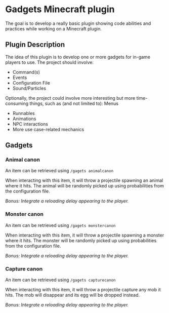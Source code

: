 # Gadgets Minecraft plugin


The goal is to develop a really basic plugin showing code abilities and practices while working on a Minecraft plugin.

## Plugin Description

The idea of this plugin is to develop one or more gadgets for in-game players to use.
The project should involve:
- Command(s)
- Events
- Configuration File
- Sound/Particles

Optionally, the project could involve more interesting but more time-consuming things, such as (and not limited to):
Menus
- Runnables
- Animations
- NPC interactions
- More use case-related mechanics

## Gadgets

### Animal canon
An item can be retrieved using `/gagets animalcanon`

When interacting with this item, it will throw a projectile spawning an animal where it hits.
The animal will be randomly picked up using probabilities from the configuration file.

*Bonus: Integrate a reloading delay appearing to the player.*

### Monster canon
An item can be retrieved using `/gagets monstercanon`

When interacting with this item, it will throw a projectile spawning a monster where it hits.
The monster will be randomly picked up using probabilities from the configuration file.

*Bonus: Integrate a reloading delay appearing to the player.*

### Capture canon
An item can be retrieved using `/gagets capturecanon`

When interacting with this item, it will throw a projectile capture any mob it hits.
The mob will disappear and its egg will be dropped instead.

*Bonus: Integrate a reloading delay appearing to the player.*

